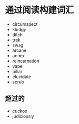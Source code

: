 # 通过阅读构建词汇

- circumspect
- kludgy
- ditch
- trek
- swag
- arcane
- annex
- reincarnation
- vape
- pillar
- elucidate
- scrub


## 超过的
- cuckoo
- judiciously
